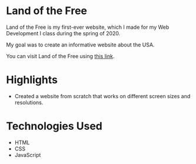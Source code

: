 # Land of the Free
Land of the Free is my first-ever website, which I made for my Web Development I class during the spring of 2020.

My goal was to create an informative website about the USA.

You can visit Land of the Free using [this link](https://zoltan-kuli.github.io/Land-of-the-Free/).

# Highlights
* Created a website from scratch that works on different screen sizes and resolutions.

# Technologies Used
* HTML
* CSS
* JavaScript
